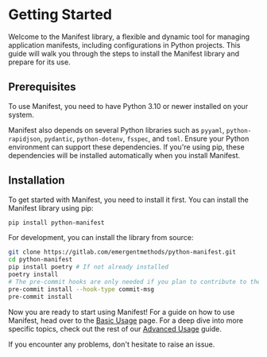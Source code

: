 # Getting Started

Welcome to the Manifest library, a flexible and dynamic tool for managing application manifests, including configurations in Python projects. This guide will walk you through the steps to install the Manifest library and prepare for its use.

## Prerequisites

To use Manifest, you need to have Python 3.10 or newer installed on your system.

Manifest also depends on several Python libraries such as `pyyaml`, `python-rapidjson`, `pydantic`, `python-dotenv`, `fsspec`, and `toml`. Ensure your Python environment can support these dependencies. If you're using pip, these dependencies will be installed automatically when you install Manifest.

## Installation

To get started with Manifest, you need to install it first. You can install the Manifest library using pip:

```bash
pip install python-manifest
```

For development, you can install the library from source:

```bash
git clone https://gitlab.com/emergentmethods/python-manifest.git
cd python-manifest
pip install poetry # If not already installed
poetry install
# The pre-commit hooks are only needed if you plan to contribute to the project
pre-commit install --hook-type commit-msg
pre-commit install
```

Now you are ready to start using Manifest! For a guide on how to use Manifest, head over to the [Basic Usage](basic_usage.md) page. For a deep dive into more specific topics, check out the rest of our [Advanced Usage](advanced_usage/index.md) guide.

If you encounter any problems, don't hesitate to raise an issue.